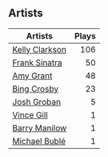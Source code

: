 ## Artists
Artists | Plays 
----- | -----: 
[Kelly Clarkson](/artists/kelly-clarkson-34788) | 106
[Frank Sinatra](/artists/frank-sinatra-739) | 50
[Amy Grant](/artists/amy-grant-3053) | 48
[Bing Crosby](/artists/bing-crosby-1864) | 23
[Josh Groban](/artists/josh-groban-58260) | 5
[Vince Gill](/artists/vince-gill-31886) | 1
[Barry Manilow](/artists/barry-manilow-31897) | 1
[Michael Bublé](/artists/michael-buble-58319) | 1

